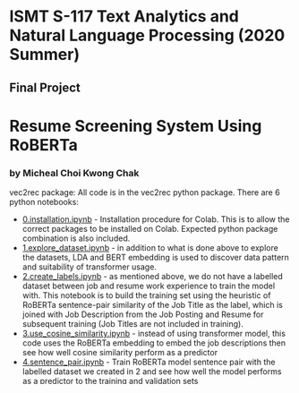 # ISMT S-117 Text Analytics and Natural Language Processing (2020 Summer)
## Final Project
# Resume Screening System Using RoBERTa
### by Micheal Choi Kwong Chak

vec2rec package: All code is in the vec2rec python package. There are 6 python notebooks:
- [0.installation.ipynb](vec2rec/0.installation.ipynb) - Installation procedure for Colab. This is to allow the correct packages to be installed on Colab. Expected python package combination is also included.
- [1.explore_dataset.ipynb](vec2rec/1.explore_dataset.ipynb) - in addition to what is done above to explore the datasets, LDA and BERT embedding is used to discover data pattern and suitability of transformer usage.
- [2.create_labels.ipynb](vec2rec/2.create_labels.ipynb) - as mentioned above, we do not have a labelled dataset between job and resume work experience to train the model with. This notebook is to build the training set using the heuristic of RoBERTa sentence-pair similarity of the Job Title as the label, which is joined with Job Description from the Job Posting and Resume for subsequent training (Job Titles are not included in training).
- [3.use_cosine_similarity.ipynb](vec2rec/3.use_cosine_similarity.ipynb) - instead of using transformer model, this code uses the RoBERTa embedding to embed the job descriptions then see how well cosine similarity perform as a predictor
- [4.sentence_pair.ipynb](vec2rec/4.sentence_pair.ipynb) - Train RoBERTa model sentence pair with the labelled dataset we created in 2 and see how well the model performs as a predictor to the training and validation sets
- [5.model_trial.ipynb](vec2rec/5.model-trial.ipynb) - run the test dataset against the model and see how well it performs.

Other directories
1.	[data](data) – contains job and resume dataset
2.	[saved_models](saved_models) – contains STS-B saved model for label creation, and Good-SM saved_model as one of the better trained models in notebook 4. As the model pickle files are too large, they are zip and split – and needs to be recombined by tools like winzip before they can be used again.
3.	[docs](docs) – contains documentation
